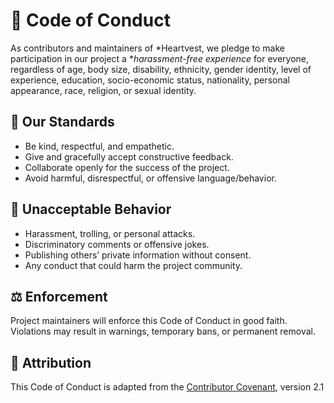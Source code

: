 # 📜 Code of Conduct

As contributors and maintainers of *Heartvest, we pledge to make participation in our project a **harassment-free experience* for everyone, regardless of age, body size, disability, ethnicity, gender identity, level of experience, education, socio-economic status, nationality, personal appearance, race, religion, or sexual identity.

## 👐 Our Standards
- Be kind, respectful, and empathetic.
- Give and gracefully accept constructive feedback.
- Collaborate openly for the success of the project.
- Avoid harmful, disrespectful, or offensive language/behavior.

## 🚫 Unacceptable Behavior
- Harassment, trolling, or personal attacks.
- Discriminatory comments or offensive jokes.
- Publishing others’ private information without consent.
- Any conduct that could harm the project community.

## ⚖️ Enforcement
Project maintainers will enforce this Code of Conduct in good faith.  
Violations may result in warnings, temporary bans, or permanent removal.

## 🙌 Attribution
This Code of Conduct is adapted from the [Contributor Covenant](https://www.contributor-covenant.org/), version 2.1
